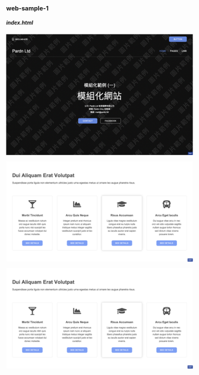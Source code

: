 ### web-sample-1

##### index.html

![T001](./image/T001.png)

![C001](./image/C001.png)

![C013](./image/C001.png)
